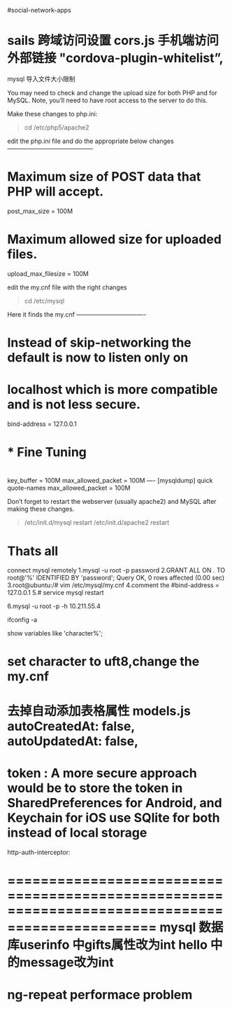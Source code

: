 #social-network-apps

sails 跨域访问设置 cors.js
手机端访问外部链接 "cordova-plugin-whitelist”,
================================================================================================
mysql 导入文件大小限制

You may need to check and change the upload size for both PHP and for MySQL.
Note, you’ll need to have root access to the server to do this.

Make these changes to php.ini:
>cd /etc/php5/apache2

edit the php.ini file and do the appropriate below changes
——————————————
# Maximum size of POST data that PHP will accept.
post_max_size = 100M

# Maximum allowed size for uploaded files.
upload_max_filesize = 100M

edit the my.cnf file with the right changes

>cd /etc/mysql

Here it finds the my.cnf
———————————-
# Instead of skip-networking the default is now to listen only on
# localhost which is more compatible and is not less secure.
bind-address	= 127.0.0.1
#
# * Fine Tuning
#
key_buffer	= 100M
max_allowed_packet	= 100M
—-
[mysqldump]
quick
quote-names
max_allowed_packet	= 100M

Don’t forget to restart the webserver (usually apache2) and MySQL after making these changes.

>/etc/init.d/mysql restart
>/etc/init.d/apache2 restart

Thats all
================================================================================================
connect mysql remotely
1.mysql -u root -p password
2.GRANT ALL ON *.* TO root@'%' IDENTIFIED BY 'password';
Query OK, 0 rows affected (0.00 sec)
3.root@ubuntu:/# vim /etc/mysql/my.cnf
4.comment the #bind-address           = 127.0.0.1
5.# service mysql restart

6.mysql -u root -p -h 10.211.55.4


ifconfig -a



show variables like 'character%';

set character to uft8,change the my.cnf
================================================================================================
去掉自动添加表格属性 models.js
  autoCreatedAt: false,
  autoUpdatedAt: false,
================================================================================================
token :
A more secure approach would be to store the token in SharedPreferences for Android, and Keychain for iOS
use SQlite for both instead of local storage
================================================================================================
http-auth-interceptor:

================================================================================================
mysql 数据库userinfo 中gifts属性改为int
           hello 中的message改为int
================================================================================================
ng-repeat performace problem
================================================================================================